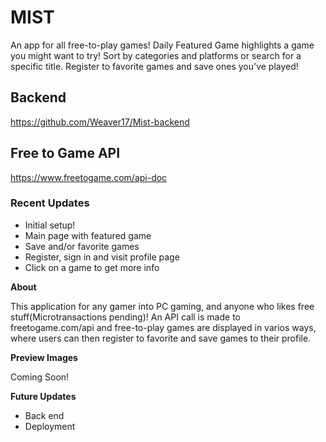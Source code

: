 # MIST

An app for all free-to-play games! Daily Featured Game highlights a game you might want to try! Sort by categories and platforms or search for a specific title. Register to favorite games and save ones you've played!

## Backend

https://github.com/Weaver17/Mist-backend

## Free to Game API

https://www.freetogame.com/api-doc

### Recent Updates

- Initial setup!
- Main page with featured game
- Save and/or favorite games
- Register, sign in and visit profile page
- Click on a game to get more info

**About**

This application for any gamer into PC gaming, and anyone who likes free stuff(Microtransactions pending)! An API call is made to freetogame.com/api and free-to-play games are displayed in varios ways, where users can then register to favorite and save games to their profile.

**Preview Images**

Coming Soon!

**Future Updates**

- Back end
- Deployment
